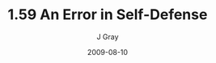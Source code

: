 ---
title: '1.59 An Error in Self-Defense'
alt: 'Mysteries of the Arcana'
date: '2009-08-10'
author: 'J Gray'
artist: 'Keira'
chapter: '1 More Heavens and Earths'
filler: false
---